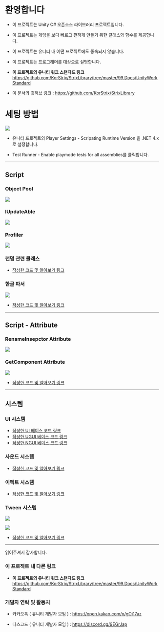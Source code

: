 # 환영합니다
- 이 프로젝트는 Unity C# 오픈소스 라이브러리 프로젝트입니다.

- 이 프로젝트는 게임을 보다 빠르고 편하게 만들기 위한 클래스와 함수를 제공합니다.

- 이 프로젝트는 유니티 내 어떤 프로젝트에도 종속되지 않습니다.

- 이 프로젝트는 프로그래머를 대상으로 설명합니다.

- **이 프로젝트의 유니티 워크 스탠다드 링크**
https://github.com/KorStrix/StrixLibrary/tree/master/99.Docs/UnityWorkStandard

- 이 문서의 깃허브 링크 :
https://github.com/KorStrix/StrixLibrary

# 세팅 방법

![](https://postfiles.pstatic.net/MjAxODEwMjRfNjYg/MDAxNTQwMzUyMDg3MDky.mhoj78Gmr4adz7is5XsOupkQrrPTg7TsalQpV-OiUKcg.4pBFExHbpxzZdbWDnL3Y0LJptmiz2H-epbjmCjqDAkYg.GIF.strix13/KakaoTalk_20181022_152436531.gif?type=w773)

- 유니티 프로젝트의 Player Settings - Scripating Runtime Version 을 .NET 4.x로 설정합니다.

- Test Runner - Enable playmode tests for all assemblies를 클릭합니다.

---
## Script

### Object Pool

![](https://postfiles.pstatic.net/MjAxODEwMThfNzcg/MDAxNTM5ODM2MjcyNjc4.qA1dgDADJ-O3RKRdJxk3bwMhzvB-3P99aCX9sr9_HB8g.Es6gbOHOIrsN3c3lfFdiJi-wh6xjdkWdaupE640opjYg.GIF.strix13/ObjectPoolingGeneric.gif?type=w773)

### IUpdateAble

![](https://postfiles.pstatic.net/MjAxODEwMThfMjc3/MDAxNTM5ODM5MDk5MjMy.1lve4_EcvWYkLX5G2GuDfz5NuAEqdyDvGZpsQ48R9gkg.WZaGPJJWBVJ6WqY9AJ7Lb8UGEpFIjgzkYvNeA6OKSXEg.GIF.strix13/IUpdateAble.gif?type=w773)

### Profiler

![](https://postfiles.pstatic.net/MjAxODEwMThfMTg5/MDAxNTM5ODM5OTM2MDY2.GcU69n-zAv4-3q0LGT4g0GBh-uuTF7barVvBtDzVrvMg.kLfiJGMRvTX2zVe1knNQABdQobRaxcu1uncKzKdmJyMg.GIF.strix13/Profiler.gif?type=w773)

### 랜덤 관련 클래스

- [작성한 코드 및 알아보기 링크](https://github.com/KorStrix/StrixLibrary/tree/master/01.CoreCode/Random)

### 한글 파서

![](
https://postfiles.pstatic.net/MjAxODA1MDdfNjAg/MDAxNTI1NjgzNDYwNTkx.7LVx1ndhvjxdw2992EqJKUM_u6ZZSuYqaGKxwlNv-Cwg.ieXZO9IUNCEUPh_ut5VM-TEf1GaUJknekDBuKTyQUxIg.JPEG.strix13/bandicam_2018-05-07_17-57-24-601.jpg?type=w773)

- [작성한 코드 및 알아보기 링크](https://github.com/KorStrix/StrixLibrary/blob/master/01.CoreCode/HangleParser/SHangul.cs)

---
## Script - Attribute

### RenameInsepctor Attribute

![](
https://postfiles.pstatic.net/MjAxODEwMThfMjE2/MDAxNTM5ODM5Njk1NzQw.wOFM2tlc7UWmgFzy9CtK3bd0vCEPv8fXFfFNob7zfvIg.OEA226nNr2TkYrXNbE6GeCDjtnDY-RCyOBlruSxEIywg.GIF.strix13/RenameInspector.gif?type=w773)

### GetComponent Attribute

![](
https://postfiles.pstatic.net/MjAxODEwMTdfMjQg/MDAxNTM5NzQzMzEwODc1.x8RyeGzMq868vEyxEm4O-c-i8LPGuvVAEpL_vcLmX_Ig.GhEt-CnOrnKZHorIQ0cfWZU58OJ54qoV2Fi2h7V_i6Yg.GIF.strix13/GetComponentAttribute.gif?type=w773)

- [작성한 코드 및 알아보기 링크](https://github.com/KorStrix/StrixLibrary/tree/master/01.CoreCode/ObjectBase)

---
## 시스템

### UI 시스템

- [작성한 UI 베이스 코드 링크](https://github.com/KorStrix/StrixLibrary/tree/master/02.UI)
- [작성한 UGUI 베이스 코드 링크](https://github.com/KorStrix/StrixLibrary/tree/master/03.UGUI)
- [작성한 NGUI 베이스 코드 링크](https://github.com/KorStrix/StrixLibrary/tree/master/10.ExternalLibraryWrapper/NGUI)

### 사운드 시스템

- [작성한 코드 및 알아보기 링크](https://github.com/KorStrix/StrixLibrary/tree/master/01.CoreCode/Sound)

### 이펙트 시스템

- [작성한 코드 및 알아보기 링크](https://github.com/KorStrix/StrixLibrary/tree/master/01.CoreCode/Effect)

### Tween 시스템

![](https://postfiles.pstatic.net/MjAxODA4MzBfMjA0/MDAxNTM1NTkzMTU0NDY5.MViQaLuMEAPWTndcryjA5nPCrqt41XAdx7etDxTzdscg.G8W_Jbnc3CD-OEqLzu34NpF69ORxHBp_vonWVFHMr30g.GIF.strix13/TweenPlay.gif?type=w773)

![](
https://postfiles.pstatic.net/MjAxODA4MzBfMjk5/MDAxNTM1NTkyOTQ5NDA1.n09HmR-JsfqCLMeSnddWhTWJlPje_eUlA_PAjughF08g.F9VbH9azaoKUpUev2L-CLqtUbd6r_OuCULxlGgy9sY0g.GIF.strix13/TweenButton.gif?type=w773)

- [작성한 코드 및 알아보기 링크](https://github.com/KorStrix/StrixLibrary/tree/master/01.CoreCode/Tween)

---
읽어주셔서 감사합니다.


### 이 프로젝트 내 다른 링크
- **이 프로젝트의 유니티 워크 스탠다드 링크**
https://github.com/KorStrix/StrixLibrary/tree/master/99.Docs/UnityWorkStandard


### 개발자 연락 및 활동처

- 카카오톡 ( 유니티 개발자 모임 ) : https://open.kakao.com/o/gOi17az

- 디스코드 ( 유니티 개발자 모임 ) : https://discord.gg/9EGrJap
